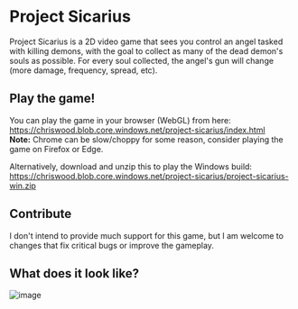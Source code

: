 # Project Sicarius

Project Sicarius is a 2D video game that sees you control an angel tasked with killing demons, with the goal to collect as many of the dead demon's souls as possible. For every soul collected, the angel's gun will change (more damage, frequency, spread, etc).

## Play the game!

You can play the game in your browser (WebGL) from here:  
https://chriswood.blob.core.windows.net/project-sicarius/index.html  
**Note:** Chrome can be slow/choppy for some reason, consider playing the game on Firefox or Edge.

Alternatively, download and unzip this to play the Windows build:  
https://chriswood.blob.core.windows.net/project-sicarius/project-sicarius-win.zip


## Contribute

I don't intend to provide much support for this game, but I am welcome to changes that fix critical bugs or improve the gameplay.

## What does it look like?

![image](https://user-images.githubusercontent.com/16053164/40659507-0c59daaa-6381-11e8-9f42-d85b92d71cd3.png)
